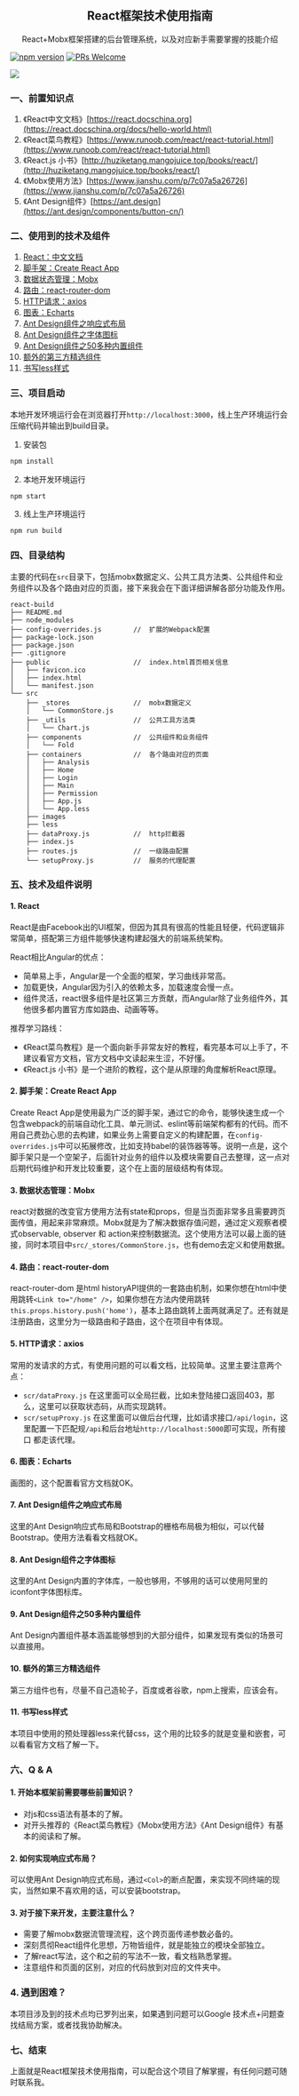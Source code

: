 <h2 align="center">
 React框架技术使用指南
</h2>
<p align="center">
React+Mobx框架搭建的后台管理系统，以及对应新手需要掌握的技能介绍
</p>

[![npm version](https://img.shields.io/npm/v/react.svg?style=flat)](https://www.npmjs.com/package/react) [![PRs Welcome](https://img.shields.io/badge/PRs-welcome-brightgreen.svg)](https://reactjs.org/docs/how-to-contribute.html#your-first-pull-request)

![](https://upload-images.jianshu.io/upload_images/3502567-3ce61620e876251f.png)

### 一、前置知识点
1. 《React中文文档》[https://react.docschina.org](https://react.docschina.org/docs/hello-world.html)
2. 《React菜鸟教程》[https://www.runoob.com/react/react-tutorial.html](https://www.runoob.com/react/react-tutorial.html) 
3. 《React.js 小书》[http://huziketang.mangojuice.top/books/react/](http://huziketang.mangojuice.top/books/react/) 
4. 《Mobx使用方法》[https://www.jianshu.com/p/7c07a5a26726](https://www.jianshu.com/p/7c07a5a26726)
5. 《Ant Design组件》[https://ant.design](https://ant.design/components/button-cn/)


### 二、使用到的技术及组件
1. [React：中文文档](https://react.docschina.org/docs/hello-world.html)
2. [脚手架：Create React App](https://create-react-app.dev/docs/getting-started/)
3. [数据状态管理：Mobx](https://www.jianshu.com/p/7c07a5a26726) 
4. [路由：react-router-dom](https://reacttraining.com/react-router/web/guides/quick-start)
5. [HTTP请求：axios](http://www.axios-js.com/docs/)
6. [图表：Echarts](https://www.echartsjs.com/examples/zh/index.html)
7. [Ant Design组件之响应式布局](https://ant.design/components/grid-cn/)
8. [Ant Design组件之字体图标](https://ant.design/components/icon-cn/)
9. [Ant Design组件之50多种内置组件](https://ant.design/components/button-cn/)
10. [额外的第三方精选组件](https://ant.design/docs/react/recommendation-cn)
11. [书写less样式](http://lesscss.cn/)

### 三、项目启动

本地开发环境运行会在浏览器打开`http://localhost:3000`，线上生产环境运行会压缩代码并输出到build目录。

1. 安装包
```sh
npm install
```

2. 本地开发环境运行
```sh
npm start
```

3. 线上生产环境运行
```sh
npm run build
```

### 四、目录结构

主要的代码在`src`目录下，包括mobx数据定义、公共工具方法类、公共组件和业务组件以及各个路由对应的页面，接下来我会在下面详细讲解各部分功能及作用。

```
react-build
├── README.md
├── node_modules
├── config-overrides.js        //  扩展的Webpack配置
├── package-lock.json
├── package.json
├── .gitignore
├── public                     //  index.html首页相关信息
│   ├── favicon.ico
│   ├── index.html
│   └── manifest.json
└── src
    ├── _stores                //  mobx数据定义
    │   └── CommonStore.js
    ├── _utils                 //  公共工具方法类
    │   └── Chart.js
    ├── components             //  公共组件和业务组件
    │   └── Fold
    ├── containers             //  各个路由对应的页面
    │   ├── Analysis
    │   ├── Home
    │   ├── Login
    │   ├── Main
    │   ├── Permission
    │   ├── App.js
    │   └── App.less
    ├── images
    ├── less
    ├── dataProxy.js           //  http拦截器
    ├── index.js
    ├── routes.js              //  一级路由配置
    └── setupProxy.js          //  服务的代理配置
```

### 五、技术及组件说明

#### 1. React

React是由Facebook出的UI框架，但因为其具有很高的性能且轻便，代码逻辑非常简单，搭配第三方组件能够快速构建起强大的前端系统架构。

React相比Angular的优点：

- 简单易上手，Angular是一个全面的框架，学习曲线非常高。
- 加载更快，Angular因为引入的依赖太多，加载速度会慢一点。
- 组件灵活，react很多组件是社区第三方贡献，而Angular除了业务组件外，其他很多都内置官方库如路由、动画等等。

推荐学习路线：

- 《React菜鸟教程》是一个面向新手非常友好的教程，看完基本可以上手了，不建议看官方文档，官方文档中文读起来生涩，不好懂。
- 《React.js 小书》是一个进阶的教程，这个是从原理的角度解析React原理。

#### 2. 脚手架：Create React App

Create React App是使用最为广泛的脚手架，通过它的命令，能够快速生成一个包含webpack的前端自动化工具、单元测试、eslint等前端架构都有的代码。而不用自己费劲心思的去构建，如果业务上需要自定义的构建配置，在`config-overrides.js`中可以拓展修改，比如支持babel的装饰器等等。说明一点是，这个脚手架只是一个空架子，后面针对业务的组件以及模块需要自己去整理，这一点对后期代码维护和开发比较重要，这个在上面的层级结构有体现。


#### 3. 数据状态管理：Mobx

react对数据的改变官方使用方法有state和props，但是当页面非常多且需要跨页面传值，用起来非常麻烦。Mobx就是为了解决数据存值问题，通过定义观察者模式observable, observer 和 action来控制数据流。这个使用方法可以最上面的链接，同时本项目中`src/_stores/CommonStore.js`，也有demo去定义和使用数据。

#### 4. 路由：react-router-dom

react-router-dom 是html historyAPI提供的一套路由机制，如果你想在html中使用跳转`<Link to="/home" />`，如果你想在方法内使用跳转`this.props.history.push('home')`，基本上路由跳转上面两就满足了。还有就是注册路由，这里分为一级路由和子路由，这个在项目中有体现。

#### 5. HTTP请求：axios

常用的发请求的方式，有使用问题的可以看文档，比较简单。这里主要注意两个点：

- `scr/dataProxy.js` 在这里面可以全局拦截，比如未登陆接口返回403，那么，这里可以获取状态码，从而实现跳转。
- `scr/setupProxy.js` 在这里面可以做后台代理，比如请求接口`/api/login`，这里配置一下匹配规`/api`和后台地址`http://localhost:5000`即可实现，所有接口 都走该代理。

#### 6. 图表：Echarts

画图的，这个配置看官方文档就OK。

#### 7. Ant Design组件之响应式布局

这里的Ant Design响应式布局和Bootstrap的栅格布局极为相似，可以代替Bootstrap。使用方法看看文档就OK。

#### 8. Ant Design组件之字体图标

这里的Ant Design内置的字体库，一般也够用，不够用的话可以使用阿里的iconfont字体图标库。

#### 9. Ant Design组件之50多种内置组件

Ant Design内置组件基本涵盖能够想到的大部分组件，如果发现有类似的场景可以直接用。

#### 10. 额外的第三方精选组件

第三方组件也有，尽量不自己造轮子，百度或者谷歌，npm上搜索，应该会有。

#### 11. 书写less样式

本项目中使用的预处理器less来代替css，这个用的比较多的就是变量和嵌套，可以看看官方文档了解一下。

### 六、Q & A

#### 1. 开始本框架前需要哪些前置知识？

- 对js和css语法有基本的了解。
- 对开头推荐的《React菜鸟教程》《Mobx使用方法》《Ant Design组件》有基本的阅读和了解。

#### 2. 如何实现响应式布局？

可以使用Ant Design响应式布局，通过`<Col>`的断点配置，来实现不同终端的现实，当然如果不喜欢用的话，可以安装bootstrap。

#### 3. 对于接下来开发，主要注意什么？

- 需要了解mobx数据流管理流程，这个跨页面传递参数必备的。
- 深刻贯彻React组件化思想，万物皆组件，就是能独立的模块全部独立。
- 了解react写法，这个和之前的写法不一致，看文档熟悉掌握。
- 注意组件和页面的区别，对应的代码放到对应的文件夹中。

### 4. 遇到困难？

本项目涉及到的技术点均已罗列出来，如果遇到问题可以Google 技术点+问题查找结局方案，或者找我协助解决。

### 七、结束

上面就是React框架技术使用指南，可以配合这个项目了解掌握，有任何问题可随时联系我。